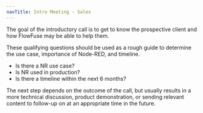 ```yaml
---
navTitle: Intro Meeting - Sales
---
```


The goal of the introductory call is to get to know the prospective client and how FlowFuse may be able to help them.

These qualifying questions should be used as a rough guide to determine the use case, importance of Node-RED, and timeline.

- Is there a NR use case?
- Is NR used in production?
- Is there a timeline within the next 6 months?

The next step depends on the outcome of the call, but usually results in a more technical discussion, product demonstration, or sending relevant content to follow-up on at an appropriate time in the future.
